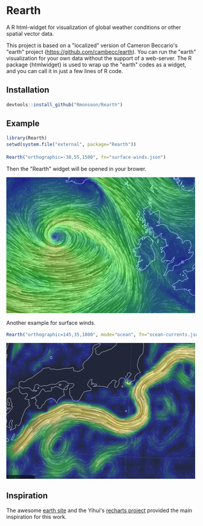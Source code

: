 # Rearth
A R html-widget for visualization of global weather conditions or other spatial vector data. 

This project is based on a "localized" version of Cameron Beccario's "earth" project (https://github.com/cambecc/earth). You can run the "earth" visualization for your own data without the support of a web-server. The R package {htmlwidget} is used to wrap up the "earth" codes as a widget, and you can call it in just a few lines of R code. 

Installation
------------

``` r
devtools::install_github("Rmonsoon/Rearth")

```

Example
------------

``` r
library(Rearth)
setwd(system.file("external", package="Rearth"))

Rearth("orthographic=-30,55,1500", fn="surface-winds.json")
```

Then the "Rearth" widget will be opened in your brower.

![Surface Winds](vignettes/surface-winds_02.gif)


Another example for surface winds.

``` r
Rearth("orthographic=145,35,1800", mode="ocean", fn="ocean-currents.json")
```

![Ocean Currents](vignettes/ocean-currents_05.gif)

Inspiration
------------

The awesome [earth site](https://earth.nullschool.net/) and the Yihui's [recharts project](https://github.com/yihui/recharts) provided the main inspiration for this work.
